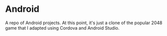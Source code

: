 # Android
 
A repo of Android projects. At this point, it's just a clone of the popular 2048 game that I adapted using Cordova and Android Studio. 

